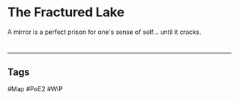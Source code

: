 # The Fractured Lake
A mirror is a perfect prison for one's sense of self... until it cracks.

#
---
## Tags
#Map
#PoE2 
#WiP 